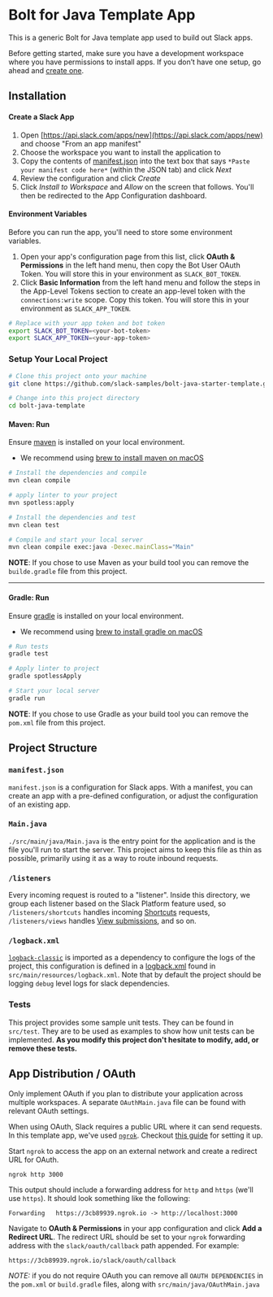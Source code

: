 # Bolt for Java Template App

This is a generic Bolt for Java template app used to build out Slack apps.

Before getting started, make sure you have a development workspace where you have permissions to install apps. If you don’t have one setup, go ahead and [create one](https://slack.com/create).

## Installation

#### Create a Slack App

1. Open [https://api.slack.com/apps/new](https://api.slack.com/apps/new) and choose "From an app manifest"
2. Choose the workspace you want to install the application to
3. Copy the contents of [manifest.json](./manifest.json) into the text box that says `*Paste your manifest code here*` (within the JSON tab) and click *Next*
4. Review the configuration and click *Create*
5. Click *Install to Workspace* and *Allow* on the screen that follows. You'll then be redirected to the App Configuration dashboard.

#### Environment Variables

Before you can run the app, you'll need to store some environment variables.

1. Open your app's configuration page from this list, click **OAuth & Permissions** in the left hand menu, then copy the Bot User OAuth Token. You will store this in your environment as `SLACK_BOT_TOKEN`.
2. Click **Basic Information** from the left hand menu and follow the steps in the App-Level Tokens section to create an app-level token with the `connections:write` scope. Copy this token. You will store this in your environment as `SLACK_APP_TOKEN`.

```zsh
# Replace with your app token and bot token
export SLACK_BOT_TOKEN=<your-bot-token>
export SLACK_APP_TOKEN=<your-app-token>
```

### Setup Your Local Project

```zsh
# Clone this project onto your machine
git clone https://github.com/slack-samples/bolt-java-starter-template.git

# Change into this project directory
cd bolt-java-template
```

#### Maven: Run

Ensure [maven](https://maven.apache.org/index.html) is installed on your local environment.
* We recommend using [brew to install maven on macOS](https://formulae.brew.sh/formula/maven)

```zsh
# Install the dependencies and compile
mvn clean compile

# apply linter to your project
mvn spotless:apply

# Install the dependencies and test
mvn clean test

# Compile and start your local server
mvn clean compile exec:java -Dexec.mainClass="Main"
```

**NOTE**: If you chose to use Maven as your build tool you can remove the `builde.gradle` file from this project.

------

#### Gradle: Run

Ensure [gradle](https://gradle.org/) is installed on your local environment.
* We recommend using [brew to install gradle on macOS](https://formulae.brew.sh/formula/gradle)

```zsh
# Run tests
gradle test

# Apply linter to project
gradle spotlessApply

# Start your local server
gradle run
```

**NOTE**: If you chose to use Gradle as your build tool you can remove the `pom.xml` file from this project.

## Project Structure

### `manifest.json`

`manifest.json` is a configuration for Slack apps. With a manifest, you can create an app with a pre-defined configuration, or adjust the configuration of an existing app.

### `Main.java`

`./src/main/java/Main.java` is the entry point for the application and is the file you'll run to start the server. This project aims to keep this file as thin as possible, primarily using it as a way to route inbound requests.

### `/listeners`

Every incoming request is routed to a "listener". Inside this directory, we group each listener based on the Slack Platform feature used, so `/listeners/shortcuts` handles incoming [Shortcuts](https://api.slack.com/interactivity/shortcuts) requests, `/listeners/views` handles [View submissions](https://api.slack.com/reference/interaction-payloads/views#view_submission), and so on.

### `/logback.xml`

[`logback-classic`](https://search.maven.org/artifact/ch.qos.logback/logback-classic) is imported as a dependency to configure the logs of the project, this configuration is defined in a [logback.xml](https://logback.qos.ch/manual/configuration.html) found in `src/main/resources/logback.xml`. Note that by default the project should be logging `debug` level logs for slack dependencies.

### Tests

This project provides some sample unit tests. They can be found in `src/test`. They are to be used as examples to show how unit tests can be implemented. **As you modify this project don't hesitate to modify, add, or remove these tests.**

## App Distribution / OAuth

Only implement OAuth if you plan to distribute your application across multiple workspaces. A separate `OAuthMain.java` file can be found with relevant OAuth settings.

When using OAuth, Slack requires a public URL where it can send requests. In this template app, we've used [`ngrok`](https://ngrok.com/download). Checkout [this guide](https://ngrok.com/docs#getting-started-expose) for setting it up.

Start `ngrok` to access the app on an external network and create a redirect URL for OAuth.

```
ngrok http 3000
```

This output should include a forwarding address for `http` and `https` (we'll use `https`). It should look something like the following:

```
Forwarding   https://3cb89939.ngrok.io -> http://localhost:3000
```

Navigate to **OAuth & Permissions** in your app configuration and click **Add a Redirect URL**. The redirect URL should be set to your `ngrok` forwarding address with the `slack/oauth/callback` path appended. For example:

```
https://3cb89939.ngrok.io/slack/oauth/callback
```

*NOTE:* if you do not require OAuth you can remove all `OAUTH DEPENDENCIES` in the `pom.xml` or `build.gradle` files, along with `src/main/java/OAuthMain.java`
